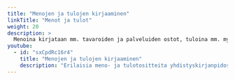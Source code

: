 ```yaml
---
title: "Menojen ja tulojen kirjaaminen"
linkTitle: "Menot ja tulot"
weight: 20
description: >
  Menoina kirjataan mm. tavaroiden ja palveluiden ostot, tuloina mm. myynnit ja saadut avustukset.
youtube:
  - id: "sxCpdRc16r4"
    title: "Menojen ja tulojen kirjaaminen"
    description: "Erilaisia meno- ja tulotositteita yhdistyskirjanpidossa"
---
```

